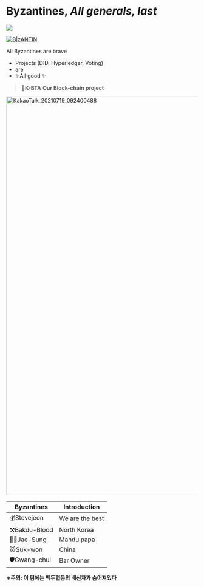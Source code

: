 # Byzantines, _All generals, last_

<a href="https://hits.seeyoufarm.com"><img src="https://hits.seeyoufarm.com/api/count/incr/badge.svg?url=https%3A%2F%2Fgithub.com%2FstevejeonKR%2FByzantines%2F&count_bg=%23316BB2&title_bg=%23555555&icon=jenkinsx.svg&icon_color=%23B48B8B&title=%EB%B9%84%EC%9E%94%ED%8B%B4+%EB%B0%A9%EB%AC%B8%EC%9E%90&edge_flat=false"/></a>

[![B|zANTIN](https://cdn.one.org/us/wp-content/uploads/2017/06/13105521/15-generals-640x400.png)](https://cldup.com/dTxpPi9lDf.thumb.png)


All Byzantines are brave

- Projects (DID, Hyperledger, Voting)
- are
- ✨All good ✨


>🥉**K-BTA**
> **Our Block-chain project**


<img width="1051" alt="KakaoTalk_20210719_092400488" src="https://user-images.githubusercontent.com/71119800/127437487-cc34fae1-8ad1-4e97-aae3-4dd1437c0984.png">


| Byzantines | Introduction |
| ------ | ------ |
| 💰Stevejeon | We are the best |
| ⚒️Bakdu-Blood | North Korea |
| 🐕‍🦺Jae-Sung | Mandu papa |
| 🐱Suk-won | China |
| 🛡️Gwang-chul | Bar Owner|

**※주의: 이 팀에는 백두혈동의 배신자가 숨어져있다**
